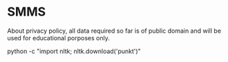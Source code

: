 # SMMS

About privacy policy, all data required so far is of public domain and will be used for educational porposes only.

python -c "import nltk; nltk.download('punkt')"